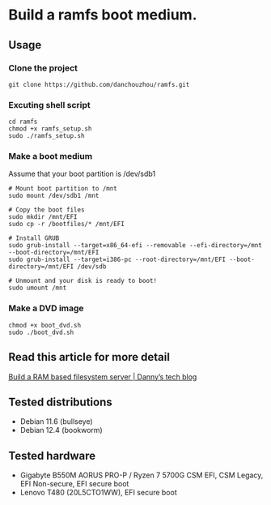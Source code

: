 # Build a ramfs boot medium.

## Usage
### Clone the project
```
git clone https://github.com/danchouzhou/ramfs.git
```
### Excuting shell script
```
cd ramfs
chmod +x ramfs_setup.sh
sudo ./ramfs_setup.sh
```
### Make a boot medium
Assume that your boot partition is /dev/sdb1
```
# Mount boot partition to /mnt
sudo mount /dev/sdb1 /mnt

# Copy the boot files
sudo mkdir /mnt/EFI
sudo cp -r /bootfiles/* /mnt/EFI

# Install GRUB
sudo grub-install --target=x86_64-efi --removable --efi-directory=/mnt --boot-directory=/mnt/EFI
sudo grub-install --target=i386-pc --root-directory=/mnt/EFI --boot-directory=/mnt/EFI /dev/sdb

# Unmount and your disk is ready to boot!
sudo umount /mnt
```
### Make a DVD image
```
chmod +x boot_dvd.sh
sudo ./boot_dvd.sh
```

## Read this article for more detail
[Build a RAM based filesystem server | Danny’s tech blog](https://danchouzhou.github.io/2022/10/31/ram-based-rootfs-server.html)

## Tested distributions
- Debian 11.6 (bullseye)
- Debian 12.4 (bookworm)

## Tested hardware
- Gigabyte B550M AORUS PRO-P / Ryzen 7 5700G CSM EFI, CSM Legacy, EFI Non-secure, EFI secure boot
- Lenovo T480 (20L5CTO1WW), EFI secure boot
